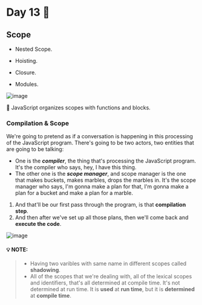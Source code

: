 # Day 13 🤩


##  Scope 


* Nested Scope.

* Hoisting.

* Closure.
  
* Modules.

![image](https://github.com/aya-thafer2/Mastering-JavaScript-in-20-Days/assets/121509832/c652dfde-12b8-4a43-9adc-c369aafb8ece)

📌 JavaScript organizes scopes with functions and blocks.

### Compilation & Scope

We're going to pretend as if a conversation is happening in this processing of the JavaScript program. There's going to be two actors, two entities that are going to be talking:
* One is the ***compiler***, the thing that's processing the JavaScript program. It's the compiler who says, hey, I have this thing.
* The other one is the ***scope manager***, and scope manager is the one that makes buckets, makes marbles, drops the marbles in. It's the scope manager who says, I'm gonna make a plan for that, I'm gonna make a plan for a bucket and make a plan for a marble.

1. And that'll be our first pass through the program, is that **compilation step**. 
2. And then after we've set up all those plans, then we'll come back and **execute the code**. 


![image](https://github.com/aya-thafer2/Mastering-JavaScript-in-20-Days/assets/121509832/022e19b0-da0b-4df2-b32b-43505444f2aa)


#### 💡 **NOTE**: 
> * Having two varibles with same name in different scopes called **shadowing**.
> * All of the scopes that we're dealing with, all of the lexical scopes and identifiers, that's all determined at compile time. It's not determined at run time. It is **used** at **run time**, but it is **determined** at **compile time**.







